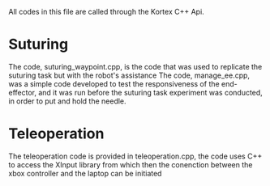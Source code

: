 All codes in this file are called through the Kortex C++ Api.
# Suturing
The code, suturing_waypoint.cpp, is the code that was used to replicate the suturing task but with the robot's assistance
The code, manage_ee.cpp, was a simple code developed to test the responsiveness of the end-effector, and it was run before the suturing task experiment was conducted, in order to put and hold the needle.
# Teleoperation
The teleoperation code is provided in teleoperation.cpp, the code uses C++ to access the XInput library from which then the conenction between the xbox controller and the laptop can be initiated
